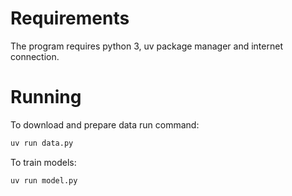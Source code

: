 # Requirements

The program requires python 3, uv package manager and internet connection.

# Running

To download and prepare data run command:
```sh
uv run data.py
```

To train models:
```sh
uv run model.py
```
